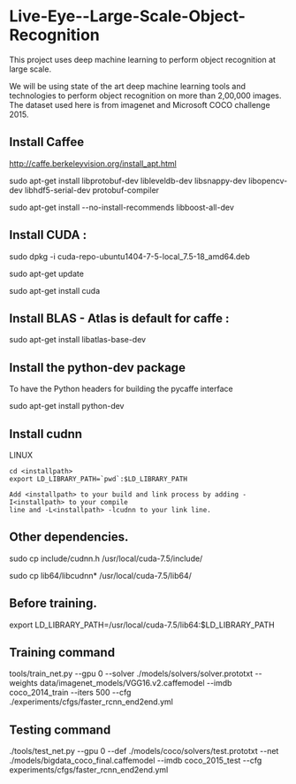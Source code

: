 # Live-Eye--Large-Scale-Object-Recognition
This project uses deep machine learning to perform object recognition at large scale.

We will be using state of the art deep machine learning tools and technologies to perform object recognition on more than 2,00,000 images.
The dataset used here is from imagenet and Microsoft COCO challenge 2015.

## Install Caffee

http://caffe.berkeleyvision.org/install_apt.html

sudo apt-get install libprotobuf-dev libleveldb-dev libsnappy-dev libopencv-dev libhdf5-serial-dev protobuf-compiler

sudo apt-get install --no-install-recommends libboost-all-dev

## Install CUDA :

sudo dpkg -i cuda-repo-ubuntu1404-7-5-local_7.5-18_amd64.deb

sudo apt-get update

sudo apt-get install cuda

## Install BLAS - Atlas is default for caffe :

sudo apt-get install libatlas-base-dev

## Install the python-dev package 
 To have the Python headers for building the pycaffe interface 

sudo apt-get install python-dev

## Install cudnn
LINUX

    cd <installpath>
    export LD_LIBRARY_PATH=`pwd`:$LD_LIBRARY_PATH

    Add <installpath> to your build and link process by adding -I<installpath> to your compile
    line and -L<installpath> -lcudnn to your link line.

## Other dependencies.

sudo cp include/cudnn.h /usr/local/cuda-7.5/include/

sudo cp lib64/libcudnn* /usr/local/cuda-7.5/lib64/



## Before training.
export LD_LIBRARY_PATH=/usr/local/cuda-7.5/lib64:$LD_LIBRARY_PATH


## Training command
tools/train_net.py --gpu 0 --solver ./models/solvers/solver.prototxt --weights data/imagenet_models/VGG16.v2.caffemodel --imdb coco_2014_train --iters 500 --cfg ./experiments/cfgs/faster_rcnn_end2end.yml

## Testing command
./tools/test_net.py --gpu 0 --def ./models/coco/solvers/test.prototxt --net ./models/bigdata_coco_final.caffemodel --imdb coco_2015_test --cfg experiments/cfgs/faster_rcnn_end2end.yml 
